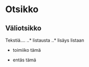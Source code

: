 # Otsikko

## Väliotsikko

Tekstiä....
..* listausta
..* lisäys listaan
- toimiiko tämä
+ entäs tämä
